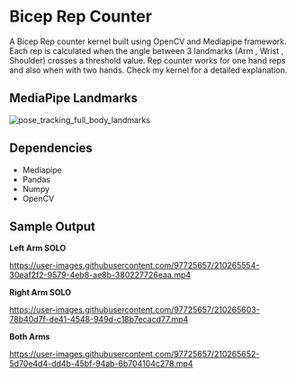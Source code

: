 # Bicep Rep Counter

A Bicep Rep counter kernel built using OpenCV and Mediapipe framework. Each rep is calculated when the angle between 3 landmarks (Arm , Wrist , Shoulder) crosses a threshold value. Rep counter works for one hand reps and also when with two hands. Check my kernel for a detailed explanation.

## MediaPipe Landmarks
![pose_tracking_full_body_landmarks](https://user-images.githubusercontent.com/97725657/210265393-b75238f8-f61c-4665-abc3-2a3bddd1eca5.png)


## Dependencies

- Mediapipe 
- Pandas
- Numpy
- OpenCV 

## Sample Output

**Left Arm SOLO**

https://user-images.githubusercontent.com/97725657/210265554-30eaf2f2-9579-4eb8-ae8b-380227726eaa.mp4

**Right Arm SOLO**

https://user-images.githubusercontent.com/97725657/210265603-78b40d7f-de41-4548-949d-c18b7ecacd77.mp4

**Both Arms**


https://user-images.githubusercontent.com/97725657/210265652-5d70e4d4-dd4b-45bf-94ab-6b704104c278.mp4

